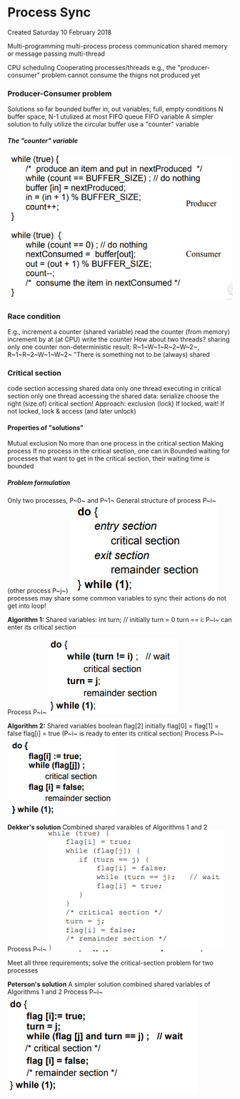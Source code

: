 # Process Sync
Created Saturday 10 February 2018

Multi-programming
multi-process
process communication
shared memory or message passing
multi-thread

CPU scheduling
Cooperating processes/threads
e.g., the "producer-consumer" problem
cannot consume the thigns not produced yet


### Producer-Consumer problem
Solutions so far
bounded buffer
in, out variables; full, empty conditions
N buffer space, N-1 utulized at most
FIFO queue
FIFO variable
A simpler solution
to fully utilize the circular buffer
use a "counter" variable
	
##### The "counter" variable

![](./Process_Sync/pasted_image.png)

### Race condition
E.g., increment a counter (shared variable)
read the counter (from memory)
increment by at (at CPU)
write the counter
How about two threads?
sharing only one counter
non-deterministic result: R~1~W~1~R~2~W~2~, R~1~R~2~W~1~W~2~
"There is something not to be (always) shared


### Critical section
code section accessing shared data
only one thread executing in critical section
only one thread accessing the shared data: serialize
choose the right (size of) critical section!
Approach: exclusion (lock)
If locked, wait!
If not locked, lock & access (and later unlock)
	
#### Properties of "solutions"
Mutual exclusion
No more than one process in the critical section
Making process
If no process in the critical section, one can in
Bounded waiting
for processes that want to get in the critical section, their waiting time is bounded
	
##### Problem formulation
Only two processes, P~0~ and P~1~
General structure of process P~i~ (other process P~j~)
![](./Process_Sync/pasted_image001.png)
processes may share some common variables to sync their actions
do not get into loop!

**Algorithm 1:**
Shared variables:
int turn; // initially turn = 0
turn == i: P~i~ can enter its critical section
		
Process P~i~
![](./Process_Sync/pasted_image002.png)
		
**Algorithm 2:**
Shared variables
boolean flag[2]
initially flag[0] = flag[1] = false
flag[i] = true	(P~i~ is ready to enter its critical section)
Process P~i~
![](./Process_Sync/pasted_image003.png)
		
**Dekker's solution**
Combined shared varaibles of Algorithms 1 and 2
Process P~i~
![](./Process_Sync/pasted_image004.png)

Meet all three requirements; solve the critical-section problem for two processes

**Peterson's solution**
A simpler solution
combined shared variables of Algorithms 1 and 2
Process P~i~
![](./Process_Sync/pasted_image005.png)
	

